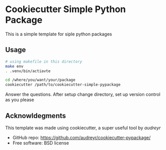 # Cookiecutter Simple Python Package

This is a simple template for siple python packages

## Usage

```bash
# using makefile in this directory
make env
. .venv/bin/actiavte

cd /where/you/want/your/package
cookiecutter /path/to/cookiecutter-simple-pypackage
```

Answer the questions. After setup change directory, set up version control as you please

## Acknowldegments

This template was made using cookiecutter, a super useful tool by *audreyr*

* GitHub repo: https://github.com/audreyr/cookiecutter-pypackage/
* Free software: BSD license
